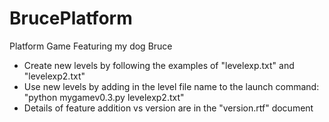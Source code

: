 # BrucePlatform
Platform Game Featuring my dog Bruce

* Create new levels by following the examples of "levelexp.txt" and "levelexp2.txt"
* Use new levels by adding in the level file name to the launch command:  "python mygamev0.3.py levelexp2.txt"
* Details of feature addition vs version are in the "version.rtf" document
